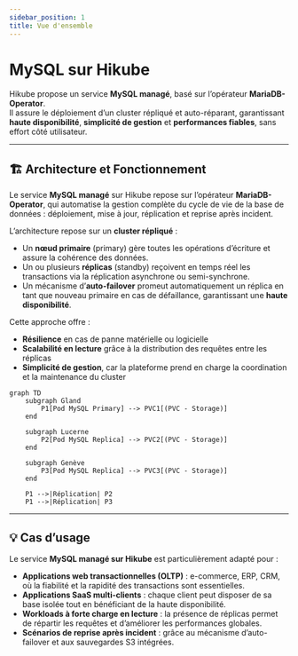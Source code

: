 ```yaml
---
sidebar_position: 1
title: Vue d'ensemble
---
```


# MySQL sur Hikube

Hikube propose un service **MySQL managé**, basé sur l’opérateur **MariaDB-Operator**.  
Il assure le déploiement d’un cluster répliqué et auto-réparant, garantissant **haute disponibilité**, **simplicité de gestion** et **performances fiables**, sans effort côté utilisateur.

---

## 🏗️ Architecture et Fonctionnement

Le service **MySQL managé** sur Hikube repose sur l’opérateur **MariaDB-Operator**, qui automatise la gestion complète du cycle de vie de la base de données : déploiement, mise à jour, réplication et reprise après incident.  

L’architecture repose sur un **cluster répliqué** :  
- Un **nœud primaire** (primary) gère toutes les opérations d’écriture et assure la cohérence des données.  
- Un ou plusieurs **réplicas** (standby) reçoivent en temps réel les transactions via la réplication asynchrone ou semi-synchrone.  
- Un mécanisme d’**auto-failover** promeut automatiquement un réplica en tant que nouveau primaire en cas de défaillance, garantissant une **haute disponibilité**.  

Cette approche offre :  
- **Résilience** en cas de panne matérielle ou logicielle  
- **Scalabilité en lecture** grâce à la distribution des requêtes entre les réplicas  
- **Simplicité de gestion**, car la plateforme prend en charge la coordination et la maintenance du cluster  

```mermaid
graph TD
    subgraph Gland
        P1[Pod MySQL Primary] --> PVC1[(PVC - Storage)]
    end

    subgraph Lucerne
        P2[Pod MySQL Replica] --> PVC2[(PVC - Storage)]
    end

    subgraph Genève
        P3[Pod MySQL Replica] --> PVC3[(PVC - Storage)]
    end

    P1 -->|Réplication| P2
    P1 -->|Réplication| P3
```
---

## 💡 Cas d’usage

Le service **MySQL managé sur Hikube** est particulièrement adapté pour :  

- **Applications web transactionnelles (OLTP)** : e-commerce, ERP, CRM, où la fiabilité et la rapidité des transactions sont essentielles.  
- **Applications SaaS multi-clients** : chaque client peut disposer de sa base isolée tout en bénéficiant de la haute disponibilité.  
- **Workloads à forte charge en lecture** : la présence de réplicas permet de répartir les requêtes et d’améliorer les performances globales.  
- **Scénarios de reprise après incident** : grâce au mécanisme d’auto-failover et aux sauvegardes S3 intégrées.  